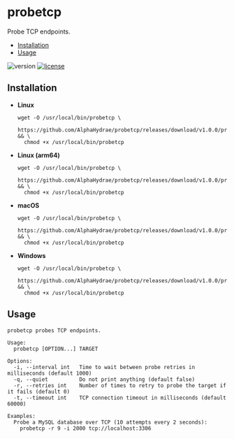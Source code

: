# probetcp

Probe TCP endpoints.

<!-- START doctoc generated TOC please keep comment here to allow auto update -->
<!-- DON'T EDIT THIS SECTION, INSTEAD RE-RUN doctoc TO UPDATE -->


- [Installation](#installation)
- [Usage](#usage)

<!-- END doctoc generated TOC please keep comment here to allow auto update -->

![version](https://img.shields.io/badge/Version-v1.0.0-blue.svg)
[![license](https://img.shields.io/badge/License-MIT-blue.svg)](LICENSE.txt)

## Installation

* **Linux**

  ```
  wget -O /usr/local/bin/probetcp \
    https://github.com/AlphaHydrae/probetcp/releases/download/v1.0.0/probetcp_v1.0.0_linux_amd64 && \
    chmod +x /usr/local/bin/probetcp
  ```
* **Linux (arm64)**

  ```
  wget -O /usr/local/bin/probetcp \
    https://github.com/AlphaHydrae/probetcp/releases/download/v1.0.0/probetcp_v1.0.0_linux_arm64 && \
    chmod +x /usr/local/bin/probetcp
  ```
* **macOS**

  ```
  wget -O /usr/local/bin/probetcp \
    https://github.com/AlphaHydrae/probetcp/releases/download/v1.0.0/probetcp_v1.0.0_darwin_amd64 && \
    chmod +x /usr/local/bin/probetcp
  ```
* **Windows**

  ```
  wget -O /usr/local/bin/probetcp \
    https://github.com/AlphaHydrae/probetcp/releases/download/v1.0.0/probetcp_v1.0.0_windows_amd64 && \
    chmod +x /usr/local/bin/probetcp
  ```

## Usage

```
probetcp probes TCP endpoints.

Usage:
  probetcp [OPTION...] TARGET

Options:
  -i, --interval int   Time to wait between probe retries in milliseconds (default 1000)
  -q, --quiet          Do not print anything (default false)
  -r, --retries int    Number of times to retry to probe the target if it fails (default 0)
  -t, --timeout int    TCP connection timeout in milliseconds (default 60000)

Examples:
  Probe a MySQL database over TCP (10 attempts every 2 seconds):
    probetcp -r 9 -i 2000 tcp://localhost:3306
```
